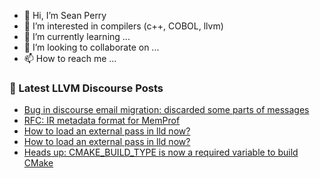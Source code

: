 - 👋 Hi, I’m Sean Perry
- 👀 I’m interested in compilers (c++, COBOL, llvm)
- 🌱 I’m currently learning ...
- 💞️ I’m looking to collaborate on ...
- 📫 How to reach me ...

<!---
s66perry/s66perry is a ✨ special ✨ repository because its `README.md` (this file) appears on your GitHub profile.
You can click the Preview link to take a look at your changes.
--->
### 📕 Latest LLVM Discourse Posts

<!-- DISCOURSE-LLVM:START -->
- [Bug in discourse email migration: discarded some parts of messages](https://discourse.llvm.org/t/bug-in-discourse-email-migration-discarded-some-parts-of-messages/60074#post_10)
- [RFC: IR metadata format for MemProf](https://discourse.llvm.org/t/rfc-ir-metadata-format-for-memprof/59165#post_5)
- [How to load an external pass in lld now?](https://discourse.llvm.org/t/how-to-load-an-external-pass-in-lld-now/62230#post_2)
- [How to load an external pass in lld now?](https://discourse.llvm.org/t/how-to-load-an-external-pass-in-lld-now/62230#post_1)
- [Heads up: CMAKE_BUILD_TYPE is now a required variable to build CMake](https://discourse.llvm.org/t/heads-up-cmake-build-type-is-now-a-required-variable-to-build-cmake/62229#post_1)
<!-- DISCOURSE-LLVM:END -->
